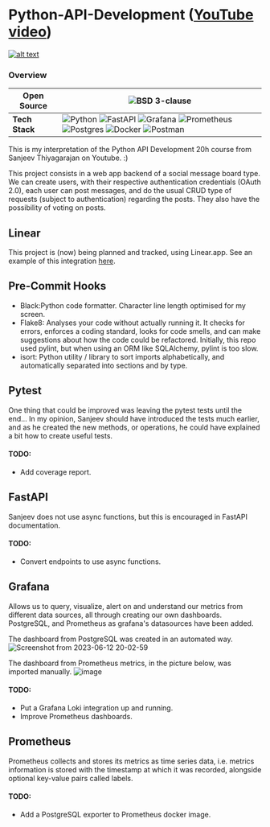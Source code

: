 # Python-API-Development ([YouTube video](https://www.youtube.com/watch?v=0sOvCWFmrtA&ab_channel=freeCodeCamp.org))

[![alt text][image]][hyperlink]

[hyperlink]: https://youtu.be/0sOvCWFmrtA
[image]:
https://github.com/ialvata/Python-API-Development/assets/110241614/6ee51d95-4301-4857-9765-5784aa2d1548
(Screenshot of YouTube Video Course)

### Overview

| **Open Source** | ![BSD 3-clause](https://img.shields.io/badge/License-BSD%203--Clause-blue.svg)
|---|---|
| **Tech Stack** | ![Python](https://img.shields.io/badge/python-3670A0?style=for-the-badge&logo=python&logoColor=ffdd54) ![FastAPI](https://img.shields.io/badge/FastAPI-005571?style=for-the-badge&logo=fastapi) ![Grafana](https://img.shields.io/badge/grafana-%23F46800.svg?style=for-the-badge&logo=grafana&logoColor=white) ![Prometheus](https://img.shields.io/badge/Prometheus-E6522C?style=for-the-badge&logo=Prometheus&logoColor=white) ![Postgres](https://img.shields.io/badge/postgres-%23316192.svg?style=for-the-badge&logo=postgresql&logoColor=white) ![Docker](https://img.shields.io/badge/docker-%230db7ed.svg?style=for-the-badge&logo=docker&logoColor=white) ![Postman](https://img.shields.io/badge/Postman-FF6C37?style=for-the-badge&logo=postman&logoColor=white) |


This is my interpretation of the Python API Development 20h course from Sanjeev Thiyagarajan on Youtube. :) 

This project consists in a web app backend of a social message board type. We can create users, with their respective authentication credentials (OAuth 2.0), each user can post messages, and do the usual CRUD type of requests (subject to authentication) regarding the posts. They also have the possibility of voting on posts.


## Linear 
This project is (now) being planned and tracked, using Linear.app. See an example of this integration [here](https://github.com/ialvata/Python-API-Development/pull/11).

## Pre-Commit Hooks
- Black:Python code formatter. Character line length optimised for my screen.
- Flake8: Analyses your code without actually running it. It checks for errors, enforces a coding standard, looks for code smells, and can make suggestions about how the code could be refactored. Initially, this repo used pylint, but when using an ORM like SQLAlchemy, pylint is too slow.
- isort: Python utility / library to sort imports alphabetically, and automatically separated into sections and by type.

## Pytest
One thing that could be improved was leaving the pytest tests until the end... In my opinion, Sanjeev should have introduced the tests much earlier, and as he created the new methods, or operations, he could have explained a bit how to create useful tests.
#### TODO:
- Add coverage report.

## FastAPI
Sanjeev does not use async functions, but this is encouraged in FastAPI documentation.
#### TODO:
- Convert endpoints to use async functions.

## Grafana
Allows us to query, visualize, alert on and understand our metrics from different data sources, all through creating our own dashboards.
PostgreSQL, and Prometheus as grafana's datasources have been added.
 
The dashboard from PostgreSQL was created in an automated way.
![Screenshot from 2023-06-12 20-02-59](https://github.com/ialvata/Python-API-Development/assets/110241614/1605597f-619b-447d-8a03-c0364859ab7d)

The dashboard from Prometheus metrics, in the picture below, was imported manually.
![image](https://github.com/ialvata/Python-API-Development/assets/110241614/74f8cbbe-78c3-4389-abe7-9b8841dc077d)

#### TODO: 
- Put a Grafana Loki integration up and running.
- Improve Prometheus dashboards.

## Prometheus
Prometheus collects and stores its metrics as time series data, i.e. metrics information is stored with the timestamp at which it was recorded, alongside optional key-value pairs called labels.
#### TODO: 
- Add a PostgreSQL exporter to Prometheus docker image.
